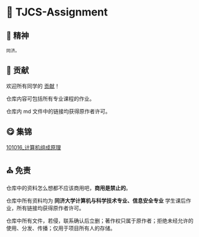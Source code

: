 # :tada: TJCS-Assignment

## :ship: 精神

```chinese
同济。
```

## :christmas_tree: 贡献

欢迎所有同学的 [贡献](https://github.com/TJ-CSCCG/TJCS-Assignment/CONTRIBUTING.md)！

仓库内容可包括所有专业课程的作业。

仓库内 md 文件中的链接均获得原作者许可。

## :yum: 集锦

[101016_计算机组成原理](https://github.com/TJ-CSCCG/TJCS-Assignment/101016_计算机组成原理)

## :church: 免责

仓库中的资料怎么想都不应该商用吧，**商用是禁止的**。

仓库中所有资料均为 **同济大学计算机与科学技术专业、信息安全专业** 学生课后作业，所有链接均获得原作者许可。

仓库中所有文件，若侵，联系确认后立删；著作权只属于原作者；拒绝未经允许的使用、分发、传播；仅用于项目所有人的存储。
